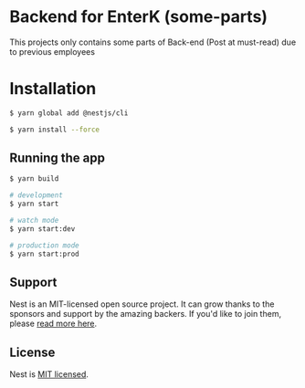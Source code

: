 

# Backend for EnterK (some-parts)

This projects only contains some parts of Back-end (Post at must-read) due to previous employees


# Installation

```bash
$ yarn global add @nestjs/cli
```

```bash
$ yarn install --force
```

## Running the app
```bash
$ yarn build
```

```bash
# development
$ yarn start

# watch mode
$ yarn start:dev

# production mode
$ yarn start:prod
```

## Support

Nest is an MIT-licensed open source project. It can grow thanks to the sponsors and support by the amazing backers. If you'd like to join them, please [read more here](https://docs.nestjs.com/support).

## License

Nest is [MIT licensed](LICENSE).
